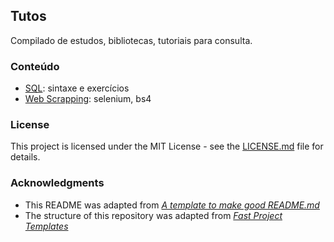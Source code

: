 ## Tutos 

Compilado de estudos, bibliotecas, tutoriais para consulta.

### Conteúdo

- [SQL](/sql): sintaxe e exercícios
- [Web Scrapping](/web_scrapping): selenium, bs4

### License

This project is licensed under the MIT License - see the [LICENSE.md](LICENSE.md) file for details.

### Acknowledgments

* This README was adapted from [*A template to make good README.md*](https://gist.github.com/PurpleBooth/109311bb0361f32d87a2)
* The structure of this repository was adapted from [*Fast Project Templates*](https://github.com/JoaoCarabetta/project-templates)